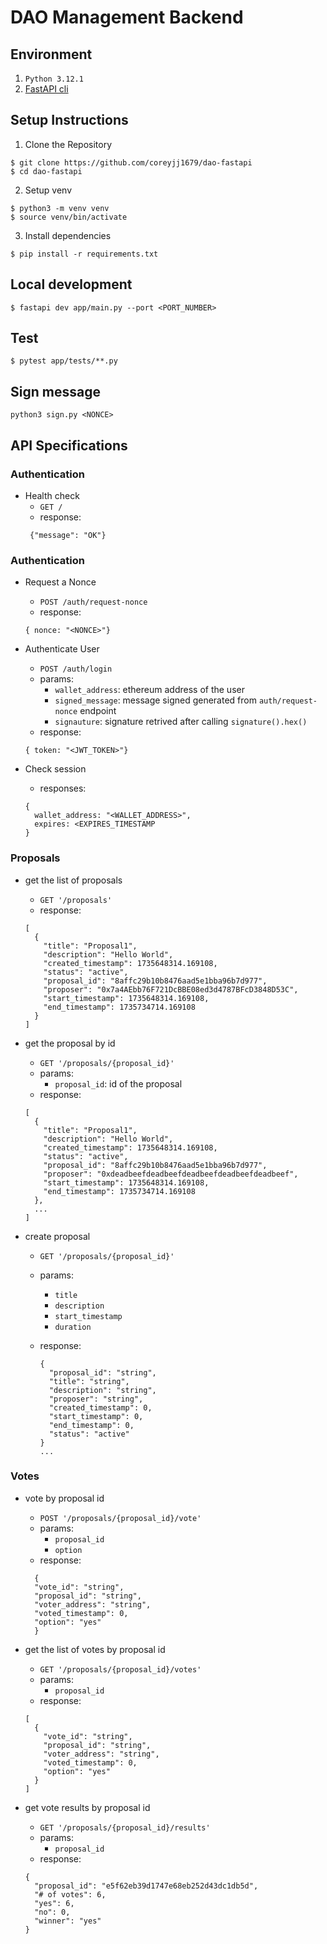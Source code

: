# DAO Management Backend

## Environment

1. `Python 3.12.1`
2. [FastAPI cli](https://fastapi.tiangolo.com/fastapi-cli/)

## Setup Instructions

1. Clone the Repository

```
$ git clone https://github.com/coreyjj1679/dao-fastapi
$ cd dao-fastapi
```

2. Setup venv

```
$ python3 -m venv venv
$ source venv/bin/activate
```

3. Install dependencies

```
$ pip install -r requirements.txt
```

## Local development

```
$ fastapi dev app/main.py --port <PORT_NUMBER>
```

## Test

```
$ pytest app/tests/**.py
```

## Sign message

```
python3 sign.py <NONCE>
```

## API Specifications

### Authentication

- Health check
  - `GET /`
  - response:
  ```
   {"message": "OK"}
  ```

### Authentication

- Request a Nonce
  - `POST /auth/request-nonce`
  - response:
  ```
  { nonce: "<NONCE>"}
  ```
- Authenticate User

  - `POST /auth/login`
  - params:
    - `wallet_address`: ethereum address of the user
    - `signed_message`: message signed generated from `auth/request-nonce` endpoint
    - `signauture`: signature retrived after calling `signature().hex()`
  - response:

  ```
  { token: "<JWT_TOKEN>"}
  ```

- Check session

  - responses:

  ```
  {
    wallet_address: "<WALLET_ADDRESS>",
    expires: <EXPIRES_TIMESTAMP
  }
  ```

### Proposals

- get the list of proposals

  - `GET '/proposals'`
  - response:

  ```
  [
    {
      "title": "Proposal1",
      "description": "Hello World",
      "created_timestamp": 1735648314.169108,
      "status": "active",
      "proposal_id": "8affc29b10b8476aad5e1bba96b7d977",
      "proposer": "0x7a4AEbb76F721DcBBE08ed3d4787BFcD3848D53C",
      "start_timestamp": 1735648314.169108,
      "end_timestamp": 1735734714.169108
    }
  ]
  ```

- get the proposal by id

  - `GET '/proposals/{proposal_id}'`
  - params:
    - `proposal_id`: id of the proposal
  - response:

  ```
  [
    {
      "title": "Proposal1",
      "description": "Hello World",
      "created_timestamp": 1735648314.169108,
      "status": "active",
      "proposal_id": "8affc29b10b8476aad5e1bba96b7d977",
      "proposer": "0xdeadbeefdeadbeefdeadbeefdeadbeefdeadbeef",
      "start_timestamp": 1735648314.169108,
      "end_timestamp": 1735734714.169108
    },
    ...
  ]
  ```

- create proposal

  - `GET '/proposals/{proposal_id}'`
  - params:
    - `title`
    - `description`
    - `start_timestamp`
    - `duration`
  - response:

    ```
    {
      "proposal_id": "string",
      "title": "string",
      "description": "string",
      "proposer": "string",
      "created_timestamp": 0,
      "start_timestamp": 0,
      "end_timestamp": 0,
      "status": "active"
    }
    ...
    ```

### Votes

- vote by proposal id

  - `POST '/proposals/{proposal_id}/vote'`
  - params:
    - `proposal_id`
    - `option`
  - response:

  ```
    {
    "vote_id": "string",
    "proposal_id": "string",
    "voter_address": "string",
    "voted_timestamp": 0,
    "option": "yes"
    }
  ```

- get the list of votes by proposal id

  - `GET '/proposals/{proposal_id}/votes'`
  - params:
    - `proposal_id`
  - response:

  ```
  [
    {
      "vote_id": "string",
      "proposal_id": "string",
      "voter_address": "string",
      "voted_timestamp": 0,
      "option": "yes"
    }
  ]
  ```

- get vote results by proposal id
  - `GET '/proposals/{proposal_id}/results'`
  - params:
    - `proposal_id`
  - response:
  ```
  {
    "proposal_id": "e5f62eb39d1747e68eb252d43dc1db5d",
    "# of votes": 6,
    "yes": 6,
    "no": 0,
    "winner": "yes"
  }
  ```
